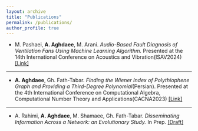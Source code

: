 ```yaml
---
layout: archive
title: "Publications"
permalink: /publications/
author_profile: true
---
```


<script async src="https://www.googletagmanager.com/gtag/js?id=G-WM192RPMWR"></script>
<script>
  window.dataLayer = window.dataLayer || [];
  function gtag(){dataLayer.push(arguments);}
  gtag('js', new Date());

  gtag('config', 'G-WM192RPMWR');
</script>





- M. Pashaei, **A. Aghdaee**, M. Arani. *Audio-Based Fault Diagnosis of Ventilation Fans Using Machine Learning Algorithm.* Presented at the 14th International Conference on Acoustics and Vibration(ISAV2024) [[Link]](https://en.civilica.com/doc/2170999/)


---

- **A. Aghdaee**, Gh. Fath-Tabar. *Finding the Wiener Index of Polythiophene Graph and Providing a Third-Degree Polynomial*(Persian). Presented at the 4th International Conference on Computational Algebra, Computational Number Theory and Applications(CACNA2023) [[Link]](https://drive.google.com/file/d/1ijPwi6XElrjCh1mir3ZM9eSYovHN-tKY/view?usp=sharing)

---

- A. Rahimi, **A. Aghdaee**, M. Shamaee, Gh. Fath-Tabar. *Disseminating Information Across a Network: an
      Evolutionary Study.*  In Prep. [[Draft]](https://drive.google.com/file/d/1VFVdfwxT6n82iyS2yd4kaqUbOWQNK92Y/view?usp=drive_link)